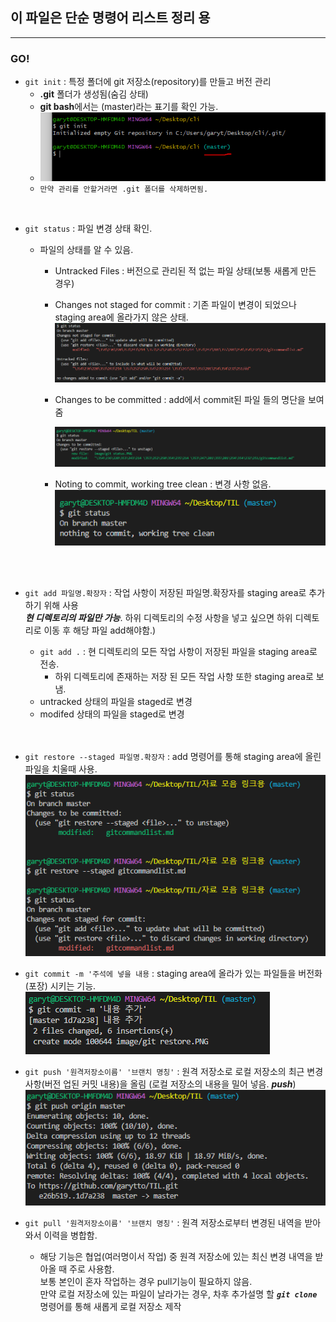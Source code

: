 ## 이 파일은 단순 명령어 리스트 정리 용
---
### GO!
- `git init` : 특정 폴더에 git 저장소(repository)를 만들고 버전 관리
    - **.git** 폴더가 생성됨(숨김 상태)
    - **git bash**에서는 (master)라는 표기를 확인 가능.
    - ![](/image/git%20init.PNG)
    - `만약 관리를 안할거라면 .git 폴더를 삭제하면됨.`

<br>

- `git status` : 파일 변경 상태 확인.
    - 파일의 상태를 알 수 있음.
      - Untracked Files : 버전으로 관리된 적 없는 파일 상태(보통 새롭게 만든 경우)
      - Changes not staged for commit : 기존 파일이 변경이 되었으나 staging area에 올라가지 않은 상태.
        ![](/image/git%20status.PNG)
      
      - Changes to be committed : add에서 commit된 파일 들의 명단을 보여줌
      
         ![](/image/git%20status2.PNG)
      
      - Noting to commit, working tree clean : 변경 사항 없음.
         ![](/image/git%20status3.PNG)
      <br>
      <br>

- `git add 파일명.확장자` : 작업 사항이 저장된 파일명.확장자를 staging area로 추가하기 위해 사용 <br> 
 ***현 디렉토리의 파일만 가능***. 하위 디렉토리의 수정 사항을 넣고 싶으면 하위 디렉토리로 이동 후 해당 파일 add해야함.)
    - `git add .` : 현 디렉토리의 모든 작업 사항이 저장된 파일을 staging area로 전송.<br>
      - 하위 디렉토리에 존재하는 저장 된 모든 작업 사항 또한 staging area로 보냄.
    - untracked 상태의 파일을 staged로 변경
    - modifed 상태의 파일을 staged로 변경
  <br>
  <br>

- `git restore --staged 파일명.확장자` : add 명령어를 통해 staging area에 올린 파일을 치울때 사용.<br>
  ![](/image/git%20restore.PNG)

- `git commit -m '주석에 넣을 내용` : staging area에 올라가 있는 파일들을 버전화(포장) 시키는 기능.
  ![](/image/git%20commit.PNG)

- `git push '원격저장소이름' '브랜치 명칭'` : 원격 저장소로 로컬 저장소의 최근 변경 사항(버전 업된 커밋 내용)을 올림 (로컬 저장소의 내용을 밀어 넣음. ***push***)
  ![](/image/git%20push.PNG)

- `git pull '원격저장소이름' '브랜치 명칭'` : 원격 저장소로부터 변경된 내역을 받아와서 이력을 병합함.
  - 해당 기능은 협업(여러명이서 작업) 중 원격 저장소에 있는 최신 변경 내역을 받아올 때 주로 사용함.<br>
    보통 본인이 혼자 작업하는 경우 pull기능이 필요하지 않음.<br>
    만약 로컬 저장소에 있는 파일이 날라가는 경우, 차후 추가설명 할 ***`git clone`*** 명령어를 통해 새롭게 로컬 저장소 제작
  
  



